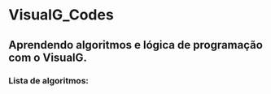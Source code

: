 # VisualG_Codes
## Aprendendo algoritmos e lógica de programação com o VisualG.

### Lista de algoritmos:

